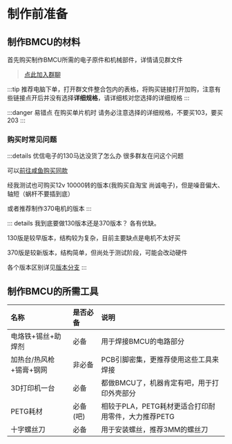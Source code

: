 # 制作前准备

## 制作BMCU的材料

首先购买制作BMCU所需的电子原件和机械部件，详情请见群文件

>[点此加入群聊](https://qm.qq.com/q/wYYZ1IeaSk)

:::tip
推荐电脑下单，打开群文件整合包内的表格，将购买链接打开加购，注意有些链接点开后并没有选择**详细规格**，请详细核对您选择的详细规格
:::

:::danger 易错点
在购买单片机时 请务必注意选择的详细规格，不要买103，要买203
:::

### 购买时常见问题

:::details 优信电子的130马达没货了怎么办
很多群友在问这个问题

可以[前往咸鱼购买同款](https://m.tb.cn/h.TqiacGI?tk=Za9zehEXEfn)

经我测试也可购买12v 10000转的版本(我购买自淘宝 尚诚电子)，但是噪音偏大、轴短（蜗杆不要插到底）

或者推荐制作370电机的版本
:::

::: details 我到底要做130版本还是370版本？
各有优缺。

130版是较早版本，结构较为复杂，目前主要缺点是电机不太好买

370版是较新版本，结构简单，但尚处于测试阶段，可能会改动硬件

各个版本区别详见[版本分支](/doc/desc/versions)
:::

## 制作BMCU的所需工具

| 名称                    | 是否必备 | 说明                                                |
| :---------------------- | :------- | :-------------------------------------------------- |
| 电烙铁+锡丝+助焊剂      | 必备     | 用于焊接BMCU的电路部分                              |
| 加热台/热风枪+锡膏+钢网 | 非必备   | PCB引脚密集，更推荐使用这些工具来焊接               |
| 3D打印机一台            | 必备     | 都做BMCU了，机器肯定有吧，用于打印外壳部分          |
| PETG耗材                | 必备(吧) | 相较于PLA，PETG耗材更适合打印耐用零件，大力推荐PETG |
| 十字螺丝刀              | 必备     | 用于安装螺丝，推荐3MM的螺丝刀                       |
